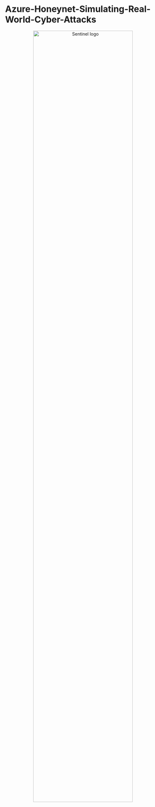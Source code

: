   <p align="center">


# Azure-Honeynet-Simulating-Real-World-Cyber-Attacks
</p>

  <p align="center">
<img src="https://i.imgur.com/0FJ7ANV.png" height="80%" width="80%" alt="Sentinel logo"/>
